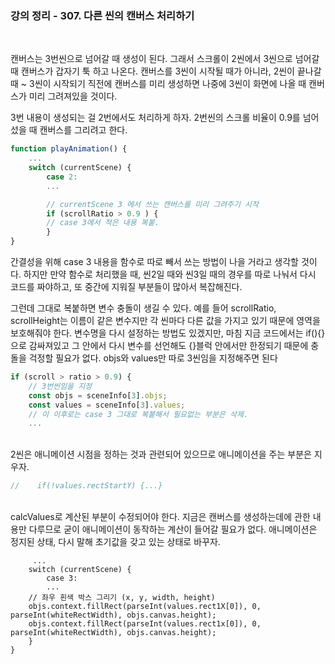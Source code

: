 ### 강의 정리 - 307. 다른 씬의 캔버스 처리하기

<br />

캔버스는 3번씬으로 넘어갈 때 생성이 된다. 그래서 스크롤이 2씬에서 3씬으로 넘어갈 때 캔버스가 갑자기 툭 하고 나온다. 캔버스를 3씬이 시작될 때가 아니라, 2씬이 끝나갈 때 ~ 3씬이 시작되기 직전에 캔버스를 미리 생성하면 나중에 3씬이 화면에 나올 때 캔버스가 미리 그려져있을 것이다.

3번 내용이 생성되는 걸 2번에서도 처리하게 하자.
2번씬의 스크롤 비율이 0.9를 넘어섰을 때 캔버스를 그리려고 한다.

```javascript
function playAnimation() {
    ...
    switch (currentScene) {
        case 2:
        ...

        // currentScene 3 에서 쓰는 캔버스를 미리 그려주기 시작
        if (scrollRatio > 0.9 ) {
        // case 3에서 적은 내용 복붙.
        }
}
```

간결성을 위해 case 3 내용을 함수로 따로 빼서 쓰는 방법이 나을 거라고 생각할 것이다. 하지만 만약 함수로 처리했을 때, 씬2일 때와 씬3일 때의 경우를 따로 나눠서 다시 코드를 짜야하고, 또 중간에 지워질 부분들이 많아서 복잡해진다.

그런데 그대로 복붙하면 변수 충돌이 생길 수 있다. 예를 들어 scrollRatio, scrollHeight는 이름이 같은 변수지만 각 씬마다 다른 값을 가지고 있기 때문에 영역을 보호해줘야 한다. 변수명을 다시 설정하는 방법도 있겠지만, 마침 지금 코드에서는 if(){} 으로 감싸져있고 그 안에서 다시 변수를 선언해도 {}블럭 안에서만 한정되기 때문에 충돌을 걱정할 필요가 없다. objs와 values만 따로 3씬임을 지정해주면 된다

```javascript
if (scroll > ratio > 0.9) {
    // 3번씬임을 지정
    const objs = sceneInfo[3].objs;
    const values = sceneInfo[3].values;
    // 이 이후로는 case 3 그대로 복붙해서 필요없는 부분은 삭제.
    ...

```

<br />
   2씬은 애니메이션 시점을 정하는 것과 관련되어 있으므로 애니메이션을 주는 부분은 지우자.

```javascript
//    if(!values.rectStartY) {...}
```

<br />
 calcValues로 계산된 부분이 수정되어야 한다. 지금은 캔버스를 생성하는데에 관한 내용만 다루므로 굳이 애니메이션이 동작하는 계산이 들어갈 필요가 없다. 애니메이션은 정지된 상태, 다시 말해 초기값을 갖고 있는 상태로 바꾸자.

```javacript
     ...
    switch (currentScene) {
        case 3:
        ...
    // 좌우 흰색 박스 그리기 (x, y, width, height)
    objs.context.fillRect(parseInt(values.rect1X[0]), 0, parseInt(whiteRectWidth), objs.canvas.height);
    objs.context.fillRect(parseInt(values.rect1x[0]), 0, parseInt(whiteRectWidth), objs.canvas.height);
    }
}
```
